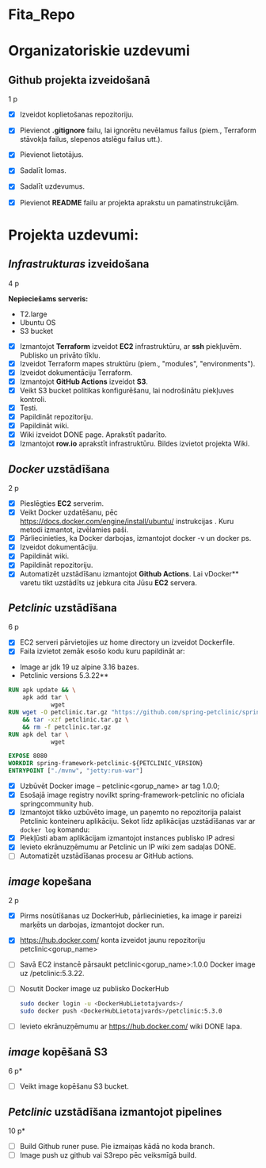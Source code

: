 # Fita_Repo
# Organizatoriskie uzdevumi
## Github projekta izveidošanā
1 p 

- [x] Izveidot koplietošanas repozitoriju. 
- [x] Pievienot **.gitignore** failu, lai ignorētu nevēlamus failus (piem., Terraform stāvokļa failus, slepenos atslēgu failus utt.).
- [x] Pievienot lietotājus. 
- [x] Sadalīt lomas.
- [x] Sadalīt uzdevumus.
- [x] Pievienot **README** failu ar projekta aprakstu un pamatinstrukcijām.


# Projekta uzdevumi:
## _Infrastrukturas_ izveidošana
4 p 

**Nepieciešams serveris:**
- T2.large
- Ubuntu OS
- S3 bucket

- [x] Izmantojot **Terraform** izveidot **EC2** infrastruktūru, ar **ssh** piekļuvēm. Publisko un privāto tīklu.
- [x] Izveidot Terraform mapes struktūru (piem., "modules", "environments").
- [x] Izveidot dokumentāciju Terraform.
- [x] Izmantojot **GitHub Actions**  izveidot **S3**. 
- [x] Veikt S3 bucket politikas konfigurēšanu, lai nodrošinātu piekļuves kontroli.
- [x] Testi.
- [x] Papildināt repozitoriju.
- [x] Papildināt wiki. 
- [x] Wiki izveidot DONE page. Aprakstīt padarīto.
- [x] Izmantojot **row.io** aprakstīt infrastruktūru. Bildes izvietot projekta Wiki. 

## _Docker_ uzstādīšana
2 p

- [x] Pieslēgties **EC2** serverim.
- [x] Veikt  Docker uzdatēšanu, pēc  https://docs.docker.com/engine/install/ubuntu/ instrukcijas . Kuru metodi izmantot, izvēlamies paši. 
- [x] Pārliecinieties, ka Docker darbojas, izmantojot docker -v un docker ps.
- [x] Izveidot dokumentāciju.
- [x] Papildināt wiki.
- [x] Papildināt repozitoriju.
- [x] Automatizēt uzstādīšanu izmantojot **Github Actions**. Lai vDocker** varetu tikt uzstādīts uz jebkura cita Jūsu **EC2** servera. 

## _Petclinic_ uzstādīšana
6 p 

- [x] EC2 serveri pārvietojies uz home directory un izveidot Dockerfile.
- [x] Faila izvietot zemāk esošo kodu kuru papildināt ar:
- Image ar jdk 19 uz alpine 3.16 bazes.
-  Petclinic versions 5.3.22**


  ```Dockerfile
  RUN apk update && \
      apk add tar \
              wget
  RUN wget -O petclinic.tar.gz "https://github.com/spring-petclinic/spring-framework-petclinic/archive/refs/tags/v${PETCLINIC_VERSION}.tar.gz" -q \
      && tar -xzf petclinic.tar.gz \
      && rm -f petclinic.tar.gz
  RUN apk del tar \
              wget

  EXPOSE 8080
  WORKDIR spring-framework-petclinic-${PETCLINIC_VERSION}
  ENTRYPOINT ["./mvnw", "jetty:run-war"]
  ```
- [x] Uzbūvēt Docker image – petclinic<gorup_name> ar tag 1.0.0;
- [x] Esošajā image registry novilkt spring-framework-petclinic no oficiala springcommunity hub.
- [x] Izmantojot tikko uzbūvēto image, un paņemto no repozitorija palaist Petclinic konteineru aplikāciju. 
Sekot līdz aplikācijas uzstādīšanas var ar `docker log` komandu:
- [x] Piekļūsti abam aplikācijam izmantojot instances publisko IP adresi 
- [x] Ievieto ekrānuzņēmumu ar Petclinic un IP wiki zem sadaļas DONE.
-	[ ] Automatizēt uzstādīšanas procesu ar GitHub actions.

## _image_ kopešana
2 p

- [x] Pirms nosūtīšanas uz DockerHub, pārliecinieties, ka image ir pareizi marķēts un darbojas, izmantojot docker run.
- [x] https://hub.docker.com/ konta izveidot jaunu repozitoriju petclinic<gorup_name>  
- [ ] Savā EC2 instancē pārsaukt petclinic<gorup_name>:1.0.0 Docker image uz <groupname>/petclinic:5.3.22.
- [ ] Nosutit Docker image uz publisko DockerHub
  ```sh
  sudo docker login -u <DockerHubLietotajvards>/
  sudo docker push <DockerHubLietotajvards>/petclinic:5.3.0
  ```
- [ ] Ievieto ekrānuzņēmumu ar https://hub.docker.com/ wiki DONE lapa.


## _image_ kopēšanā S3
6 p* 
- [ ] Veikt image kopēšanu S3 bucket.   


## _Petclinic_ uzstādīšana izmantojot pipelines
10 p* 
- [ ] Build Github runer puse. Pie izmaiņas kādā no koda branch.
- [ ] Image push uz github vai S3repo pēc veiksmīgā build.

